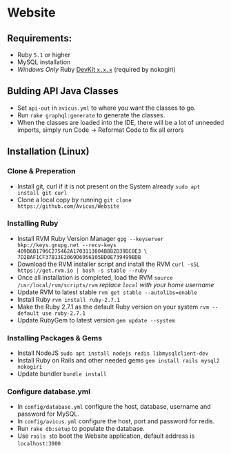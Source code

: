 # Website

## Requirements:
* Ruby `5.1` or higher
* MySQL installation
* *Windows Only* Ruby [DevKit `x.x.x`](http://rubyinstaller.org/downloads) (required by nokogiri)

## Bulding API Java Classes
* Set `api-out` in `avicus.yml` to where you want the classes to go.
* Run `rake graphql:generate` to generate the classes.
* When the classes are loaded into the IDE, there will be a lot of unneeded imports, simply run Code -> Reformat Code to fix all errors

## Installation (Linux)
### Clone & Preperation
 * Install git, curl if it is not present on the System already `sudo apt install git curl`
 * Clone a local copy by running `git clone https://github.com/Avicus/Website`
### Installing Ruby
 * Install RVM Ruby Version Manager `gpg --keyserver hkp://keys.gnupg.net --recv-keys 409B6B1796C275462A1703113804BB82D39DC0E3 \ 7D2BAF1CF37B13E2069D6956105BD0E739499BDB`
  * Download the RVM installer script and install the RVM `curl -sSL https://get.rvm.io | bash -s stable --ruby`
  * Once all installation is completed, load the RVM `source /usr/local/rvm/scripts/rvm` *replace `local` with your home username*
  * Update RVM to latest stable `rvm get stable --autolibs=enable`
  * Install Ruby `rvm install ruby-2.7.1`
  * Make the Ruby 2.7.1 as the default Ruby version on your system `rvm --default use ruby-2.7.1`
  * Update RubyGem to latest version `gem update --system`
### Installing Packages & Gems
  * Install NodeJS `sudo apt install nodejs redis libmysqlclient-dev`
  * Install Ruby on Rails and other needed gems `gem install rails mysql2 nokogiri`
  * Update bundler `bundle install`
### Configure database.yml
  * In `config/database.yml` configure the host, database, username and password for MySQL.
  * In `config/avicus.yml` configure the host, port and password for redis.
  * Run `rake db:setup` to populate the database.
  * Use `rails s`to boot the Website application, default address is `localhost:3000`
  
